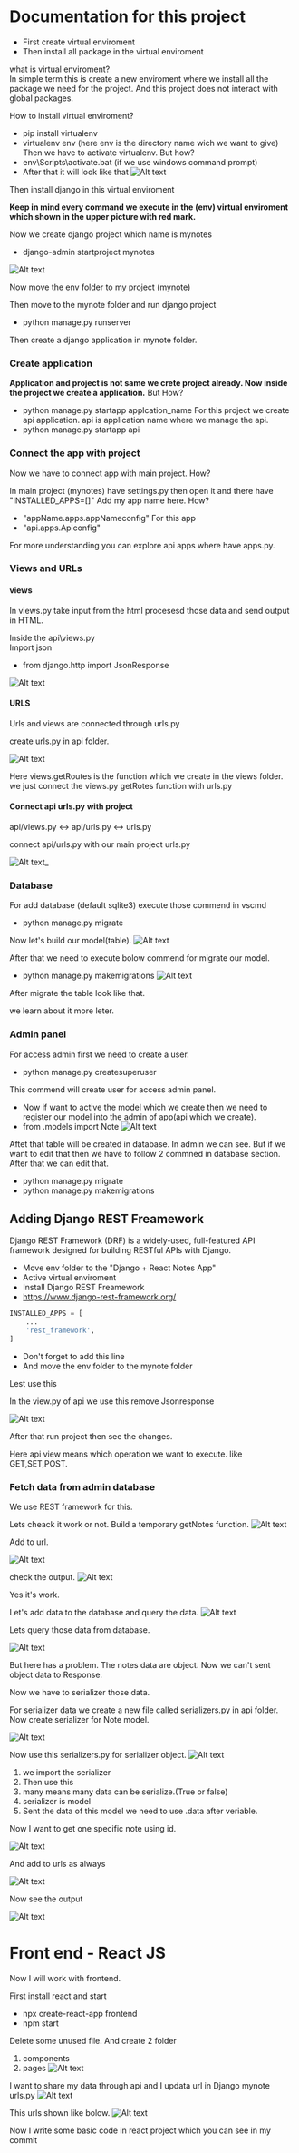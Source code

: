 # Documentation for this project

- First create virtual enviroment
- Then install all package in the virtual enviroment

what is virtual enviroment?\
In simple term this is create a new enviroment where we install all the package we need for the project. And this project does not interact with global packages.

How to install virtual enviroment?

- pip install virtualenv
- virtualenv env      (here env is the directory name wich we want to give)\
Then we have to activate virtualenv. But how?
- env\Scripts\activate.bat         (if we use windows command prompt)
- After that it will look like that
![Alt text](image.png)

Then install django in this virtual enviroment

<b> Keep in mind every command we execute in the (env) virtual enviroment which shown in the upper picture with red mark.</b>

Now we create django project which name is mynotes

- django-admin startproject mynotes
  
![Alt text](image-1.png)

Now move the env folder to my project (mynote)

Then move to the mynote folder and run django project

- python manage.py runserver

Then create a django application in mynote folder.

### Create application

<b>Application and project is not same we crete project already. Now inside the project we create a application.</b> But How?

- python manage.py startapp applcation_name
For this project we create api application. api is application name where we manage the api.
- python manage.py startapp api

### Connect the app with project

Now we have to connect app with main project. How?

In main project (mynotes) have settings.py then open it and  there have "INSTALLED_APPS=[]"
Add my app name here. How?

- "appName.apps.appNameconfig"
For this app
- "api.apps.Apiconfig"
  
For more understanding you can explore api apps where have apps.py.

### Views and URLs

#### views

In views.py take input from the html procesesd those data and send output in HTML.

Inside the api\views.py  
Import json

- from django.http import JsonResponse

![Alt text](image-2.png)

#### URLS

Urls and views are connected through urls.py

create urls.py in api folder.

![Alt text](image-3.png)

Here  views.getRoutes is the function which we create in the views folder. we just connect the views.py getRotes function with urls.py

#### Connect api urls.py with project

api/views.py  <->  api/urls.py  <->  urls.py

connect api/urls.py with our main project urls.py

![Alt text](image-4.png)_

### Database

For add database (default sqlite3) execute those commend in vscmd

- python manage.py migrate

Now let's build our model(table).
![Alt text](image-5.png)

After that we need to execute bolow commend for migrate our model.

- python manage.py makemigrations
![Alt text](image-6.png)

After migrate the table look like that.

we learn about it more leter.

### Admin panel

For access admin first we need to create a user.

- python manage.py createsuperuser

This commend will create user for access admin panel.

- Now if want to active the model which we create then we need to register our model into the admin of app(api which we create).
- from .models import Note
![Alt text](image-8.png)

Aftet that table will be created in database. In admin we can see. But if we want to edit that then we have to follow 2 commned in database section. After that we can edit that.

- python manage.py migrate
- python manage.py makemigrations

## Adding Django REST Freamework

Django REST Framework (DRF) is a widely-used, full-featured API framework designed for building RESTful APIs with Django.

- Move env folder to the "Django + React Notes App"
- Active virtual enviroment
- Install Django REST Freamework
- <https://www.django-rest-framework.org/>
  
```py
INSTALLED_APPS = [
    ...
    'rest_framework',
]
```

- Don't forget to add this line
- And move the env folder to the mynote folder

Lest use this

In the view.py of api we use this remove Jsonresponse

![Alt text](image-9.png)

After that run project then see the changes.

Here api view means which operation we want to execute. like GET,SET,POST.

### Fetch data from admin database

We use REST framework for this.

Lets cheack it work or not. Build a temporary getNotes function.
![Alt text](image-10.png)

Add to url.

![Alt text](image-11.png)

check the output.
![Alt text](image-12.png)

Yes it's work.

Let's add data to the database and query the data.
![Alt text](image-13.png)

Lets query those data from database.

![Alt text](image-14.png)

But here has a problem. The notes data are object. Now we can't sent object data to Response.

Now we have to serializer those data.

For serializer data we create a new file called serializers.py in api folder. Now create serializer for Note model.

![Alt text](image-15.png)

Now use this serializers.py for serializer object.
![Alt text](image-16.png)

1. we import the serializer
2. Then use this
3. many means many data can be serialize.(True or false)
4. serializer is model
5. Sent the data of this model we need to use .data after veriable.

Now I want to get one specific note using id.

![Alt text](image-17.png)

And add to urls as always

![Alt text](image-19.png)

Now see the output

![Alt text](image-20.png)

# Front end - React JS

Now I will work with frontend.

First install react and start

- npx create-react-app frontend
- npm start
  
Delete some unused file. And create 2 folder

1. components
2. pages
![Alt text](image-21.png)

I want to share my data through api and I updata url in Django mynote urls.py
![Alt text](image-22.png)

This urls shown like bolow.
![Alt text](image-23.png)

Now I write some basic code in react project which you can see in my commit 